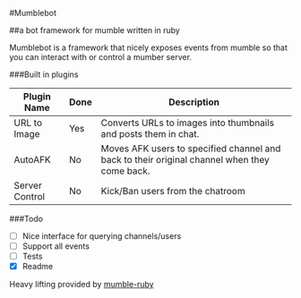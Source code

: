#Mumblebot

##a bot framework for mumble written in ruby

Mumblebot is a framework that nicely exposes events from mumble so that you can interact with or control a mumber server.

###Built in plugins

Plugin Name | Done|Description
----------- | ----------- | ----------
URL to Image | Yes |Converts URLs to images into thumbnails and posts them in chat.
AutoAFK | No | Moves AFK users to specified channel and back to their original channel when they come back.
Server Control | No | Kick/Ban users from the chatroom

###Todo

- [ ] Nice interface for querying channels/users
- [ ] Support all events
- [ ] Tests
- [X] Readme

Heavy lifting provided by [mumble-ruby](https://github.com/perrym5/mumble-ruby)
